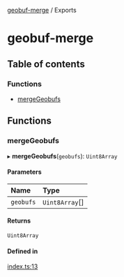 [geobuf-merge](README.md) / Exports

# geobuf-merge

## Table of contents

### Functions

- [mergeGeobufs](modules.md#mergegeobufs)

## Functions

### mergeGeobufs

▸ **mergeGeobufs**(`geobufs`): `Uint8Array`

#### Parameters

| Name | Type |
| :------ | :------ |
| `geobufs` | `Uint8Array`[] |

#### Returns

`Uint8Array`

#### Defined in

[index.ts:13](https://github.com/alrico88/geobuf-merge/blob/master/src/index.ts#L13)
